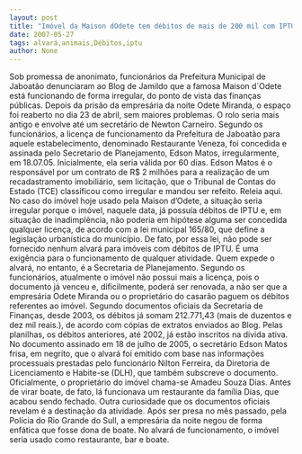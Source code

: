 ```yaml
---
layout: post
title: "Imóvel da Maison dOdete tem débitos de mais de 200 mil com IPTU. Alvará saiu em 2005 mesmo com débitos"
date: 2007-05-27
tags: alvará,animais,Débitos,iptu
author: None
---
```

Sob promessa de anonimato, funcion&aacute;rios da Prefeitura Municipal de Jaboat&atilde;o denunciaram ao Blog de Jamildo que a famosa Maison d&acute;Odete est&aacute; funcionando de forma irregular, do ponto de vista das finan&ccedil;as p&uacute;blicas.
Depois da pris&atilde;o da empres&aacute;ria da noite Odete Miranda, o espa&ccedil;o foi reaberto no dia 23 de abril, sem maiores problemas.
O rolo seria mais antigo e envolve at&eacute; um secret&aacute;rio de Newton Carneiro.
Segundo os funcion&aacute;rios, a licen&ccedil;a de funcionamento da Prefeitura de Jaboat&atilde;o para aquele estabelecimento, denominado Restaurante Veneza, foi concedida e assinada pelo Secretario de Planejamento, Edson Matos, irregularmente, em 18.07.05. Inicialmente, ela seria v&aacute;lida por 60 dias. 
Edson Matos &eacute; o respons&aacute;vel por um contrato de R$ 2 milh&otilde;es para a realiza&ccedil;&atilde;o de um recadastramento imobili&aacute;rio, sem licita&ccedil;&atilde;o, que o Tribunal de Contas do Estado (TCE) classificou como irregular e mandou ser refeito. Releia aqui.
No caso do im&oacute;vel hoje usado pela Maison d&rsquo;Odete, a situa&ccedil;&atilde;o seria irregular porque o im&oacute;vel, naquele data, j&aacute; possu&iacute;a d&eacute;bitos de IPTU e, em situa&ccedil;&atilde;o de inadimpl&ecirc;ncia, n&atilde;o poderia em hip&oacute;tese alguma ser concedida qualquer licen&ccedil;a, de acordo com a lei municipal 165/80, que define a legisla&ccedil;&atilde;o urban&iacute;stica do munic&iacute;pio. 
De fato, por essa lei, n&atilde;o pode ser fornecido nenhum alvar&aacute; para im&oacute;veis com d&eacute;bitos de IPTU. &Eacute; uma exig&ecirc;ncia para o funcionamento de qualquer atividade. Quem expede o alvar&aacute;, no entanto, &eacute; a Secretaria de Planejamento.
Segundo os funcion&aacute;rios, atualmente o im&oacute;vel n&atilde;o possui mais a licen&ccedil;a, pois o documento j&aacute; venceu e, dificilmente, poder&aacute; ser renovada, a n&atilde;o ser que a empres&aacute;ria Odete Miranda ou o propriet&aacute;rio do casar&atilde;o paguem os d&eacute;bitos referentes ao im&oacute;vel.
Segundo documentos oficiais da Secretaria de Finan&ccedil;as, desde 2003, os d&eacute;bitos j&aacute; somam 212.771,43 (mais de duzentos e dez mil reais.), de acordo com c&oacute;pias de extratos enviados ao Blog.
Pelas planilhas, os d&eacute;bitos anteriores, at&eacute; 2002, j&aacute; est&atilde;o inscritos na divida ativa.
No documento assinado em 18 de julho de 2005, o secret&aacute;rio Edson Matos frisa, em negrito, que o alvar&aacute; foi emitido com base nas informa&ccedil;&otilde;es processuais prestadas pelo funcion&aacute;rio Nilton Ferreira, da Diretoria de Licenciamento e Habite-se (DLH), que tamb&eacute;m subscreve o documento.
Oficialmente, o propriet&aacute;rio do im&oacute;vel chama-se Amadeu Souza Dias. Antes de virar boate, de fato, l&aacute; funcionava um restaurante da fam&iacute;lia Dias, que acabou sendo fechado.
Outra curiosidade que os documentos oficiais revelam &eacute; a destina&ccedil;&atilde;o da atividade. Ap&oacute;s ser presa no m&ecirc;s passado, pela Pol&iacute;cia do Rio Grande do Sull, a empres&aacute;ria da noite negou de forma enf&aacute;tica que fosse dona de boate. No alvar&aacute; de funcionamento, o im&oacute;vel seria usado como restaurante, bar e boate. 